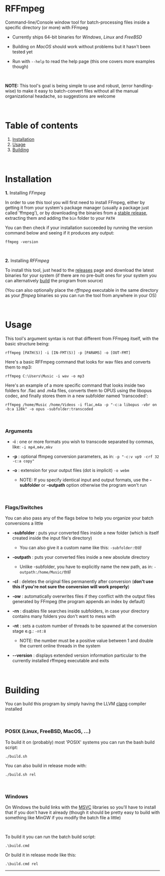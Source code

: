 # **RFFmpeg**

Command-line/Console window tool for batch-processing files inside a specific directory (or more) with FFmpeg

* Currently ships 64-bit binaries for *Windows*, *Linux* and *FreeBSD*
* Building on *MacOS* should work without problems but it hasn't been tested yet

* Run with `--help` to read the help page (this one covers more examples though)

<br>

**NOTE:** This tool's goal is being simple to use and robust, (error handling-wise) to make it easy to batch-convert files without all the manual organizational headache, so suggestions are welcome

<br>

# **Table of contents**

1. [Installation](#installation)
2. [Usage](#usage)
3. [Building](#building)

<br>

<a name="installation"></a>
# **Installation**

**1.** Installing *FFmpeg*

In order to use this tool you will first need to install FFmpeg, either by getting it from your system's package manager (usually a package just called 'ffmpeg'), or by downloading the binaries from a [stable release](https://ffmpeg.org/download.html), extracting them and adding the `bin` folder to your `PATH`

You can then check if your installation succeeded by running the version command below and seeing if it produces any output:

    ffmpeg -version

<br>

**2.** Installing *RFFmpeg* 

To install this tool, just head to the [releases](https://github.com/cyanide0081/rffmpeg/releases) page and download the latest binaries for your system (if there are no pre-built ones for your system you can alternatively [build](#building) the program from source)

(You can also optionally place the *rffmpeg* executable in the same directory as your *ffmpeg* binaries so you can run the tool from anywhere in your OS)

<br>

<a name="usage"></a>
# **Usage**

This tool's argument syntax is not that different from FFmpeg itself, with the basic structure being:
 
    rffmpeg [PATH(S)] -i [IN-FMT(S)] -p [PARAMS] -o [OUT-FMT]

Here's a basic RFFmpeg command that looks for wav files and converts them to mp3:

    rffmpeg C:\Users\Music -i wav -o mp3

Here's an example of a more specific command that looks inside two folders for .flac and .m4a files, converts them
to OPUS using the libopus codec, and finally stores them in a new subfolder named 'transcoded':

    rffmpeg /home/Music /home/Videos -i flac,m4a -p "-c:a libopus -vbr on -b:a 128k" -o opus -subfolder:transcoded

<br>

 ### **Arguments**

 * **-i**   :   one or more formats you wish to transcode separated by commas, like: `-i mp4,m4v,mkv`

 * **-p**   :   optional ffmpeg conversion parameters, as in: `-p "-c:v vp9 -crf 32 -c:a copy"` 

 * **-o**   :   extension for your output files (dot is implicit) `-o webm`

    * NOTE: If you specify identical input and output formats, use the **-subfolder** or **-outpath** option otherwise the program won't run

<br>

 ### **Flags/Switches**

You can also pass any of the flags below to help you organize your batch conversions a little

 * **-subfolder**  :   puts your converted files inside a new folder (which is itself created inside the input file's directory)
    * You can also give it a custom name like this: `-subfolder:你好`
 * **-outpath**    :   puts your converted files inside a new absolute directory
    * Unlike -subfolder, you have to explicitly name the new path, as in: `-outpath:/home/Music/你好`

 * **-cl**         :   deletes the original files permanently after conversion (**don't use this if you're not sure the conversion will work properly**)

 * **-ow**         :   automatically overwrites files if they conflict with the output files generated by FFmpeg  (the program appends an index by default)

 * **-rn**         :   disables file searches inside subfolders, in case your directory contains many folders you  don't want to mess with

 * **-nt**         :   sets a custom number of threads to be spawned at the conversion stage e.g.: `-nt:8`
     * NOTE: the number must be a positive value between 1 and double the current online threads in the system

 * **--version**   :   displays extended version information particular to the currently installed rffmpeg executable and exits

<br>

<a name="building"></a>
# **Building**

You can build this program by simply having the LLVM [clang](https://releases.llvm.org/download.html) compiler installed

<br>

### **POSIX** (Linux, FreeBSD, MacOS, ...)

To build it on (probably) most 'POSIX' systems you can run the bash build script:

    ./build.sh 

You can also build in release mode with:

    ./build.sh rel

<br>

### **Windows**

On Windows the build links with the [MSVC](https://visualstudio.microsoft.com/vs/features/cplusplus/) libraries so you'll have to install that
if you don't have it already (though it should be pretty easy to build with something like MinGW if you modify the batch file a little)

<br>

To build it you can run the batch build script:

    .\build.cmd

Or build it in release mode like this:

    .\build.cmd rel

***
